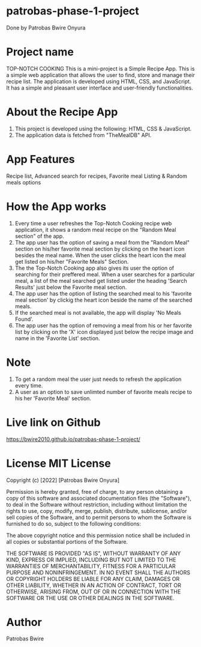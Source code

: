 # patrobas-phase-1-project
Done by Patrobas Bwire Onyura
# Project name
TOP-NOTCH COOKING
This is a mini-project is a Simple Recipe App. This is a simple web application that allows the user to find, store and manage their recipe list. The application is developed using HTML, CSS, and JavaScript.  It has a simple and pleasant user interface and  user-friendly functionalities.

# About the Recipe App
1. This project is developed using the following: HTML, CSS & JavaScript.
2. The application data is fetched from "TheMealDB" API.


# App Features
Recipe list,
Advanced search for recipes,
Favorite meal  Listing &
Random meals options

# How the App works

1. Every time  a user refreshes the Top-Notch Cooking recipe web application, it shows a random meal recipe on the "Random Meal section" of the app. 
2. The app user has the option of saving a meal from the "Random Meal" section on his/her favorite meal section by clicking on the heart icon besides the meal name. When the user clicks the heart icon the meal get listed on his/her "Favorite Meals" Section. 
3.  The the Top-Notch Cooking app also gives its user the option of searching for their preffered meal.  When a user searches for a particular meal, a list of the meal searched get listed under the heading 'Search Results' just below the Favorite meal section. 
4. The app user has the option of listing the searched meal to his 'favorite meal section' by clickig the heart icon beside the name of the searched meals. 
5. If the searched meal is not available,  the app will display 'No Meals Found'.
6. The app user has the option of removing a meal from his or her favorite list by clicking on the 'X' icon displayed just below the recipe image and name in the 'Favorite List' section.
# Note
 1. To get a random meal the user just needs to refresh the application every time.
 2. A user as an option to save unlimted number of favorite meals recipe to his her 'Favorite Meal' section. 
# Live link on Github
https://bwire2010.github.io/patrobas-phase-1-project/ 
# License MIT License
Copyright (c) [2022] [Patrobas Bwire Onyura]

Permission is hereby granted, free of charge, to any person obtaining a copy of this software and associated documentation files (the "Software"), to deal in the Software without restriction, including without limitation the rights to use, copy, modify, merge, publish, distribute, sublicense, and/or sell copies of the Software, and to permit persons to whom the Software is furnished to do so, subject to the following conditions:

The above copyright notice and this permission notice shall be included in all copies or substantial portions of the Software.

THE SOFTWARE IS PROVIDED "AS IS", WITHOUT WARRANTY OF ANY KIND, EXPRESS OR IMPLIED, INCLUDING BUT NOT LIMITED TO THE WARRANTIES OF MERCHANTABILITY, FITNESS FOR A PARTICULAR PURPOSE AND NONINFRINGEMENT. IN NO EVENT SHALL THE AUTHORS OR COPYRIGHT HOLDERS BE LIABLE FOR ANY CLAIM, DAMAGES OR OTHER LIABILITY, WHETHER IN AN ACTION OF CONTRACT, TORT OR OTHERWISE, ARISING FROM, OUT OF OR IN CONNECTION WITH THE SOFTWARE OR THE USE OR OTHER DEALINGS IN THE SOFTWARE.

# Author
Patrobas Bwire
